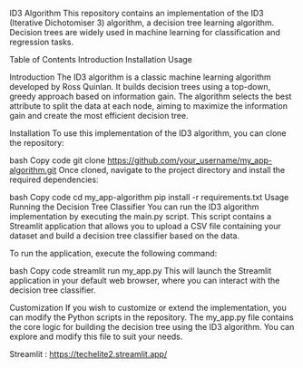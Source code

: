 ID3 Algorithm
This repository contains an implementation of the ID3 (Iterative Dichotomiser 3) algorithm, a decision tree learning algorithm. Decision trees are widely used in machine learning for classification and regression tasks.

Table of Contents
Introduction
Installation
Usage

Introduction
The ID3 algorithm is a classic machine learning algorithm developed by Ross Quinlan. It builds decision trees using a top-down, greedy approach based on information gain. The algorithm selects the best attribute to split the data at each node, aiming to maximize the information gain and create the most efficient decision tree.

Installation
To use this implementation of the ID3 algorithm, you can clone the repository:

bash
Copy code
git clone https://github.com/your_username/my_app-algorithm.git
Once cloned, navigate to the project directory and install the required dependencies:

bash
Copy code
cd my_app-algorithm
pip install -r requirements.txt
Usage
Running the Decision Tree Classifier
You can run the ID3 algorithm implementation by executing the main.py script. This script contains a Streamlit application that allows you to upload a CSV file containing your dataset and build a decision tree classifier based on the data.

To run the application, execute the following command:

bash
Copy code
streamlit run my_app.py
This will launch the Streamlit application in your default web browser, where you can interact with the decision tree classifier.

Customization
If you wish to customize or extend the implementation, you can modify the Python scripts in the repository. The my_app.py file contains the core logic for building the decision tree using the ID3 algorithm. You can explore and modify this file to suit your needs.

Streamlit : https://techelite2.streamlit.app/


